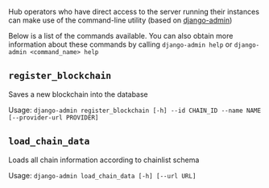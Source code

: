 Hub operators who have direct access to the server running their
instances can make use of the command-line utility (based on
[django-admin](https://docs.djangoproject.com/en/4.0/ref/django-admin/))

Below is a list of the commands available. You can also obtain more
information about these commands by calling `django-admin help` or
`django-admin <command_name> help`

## `register_blockchain`

Saves a new blockchain into the database

Usage: `django-admin register_blockchain [-h] --id CHAIN_ID --name NAME [--provider-url PROVIDER]`

## `load_chain_data`

Loads all chain information according to chainlist schema

Usage: `django-admin load_chain_data [-h] [--url URL]`
